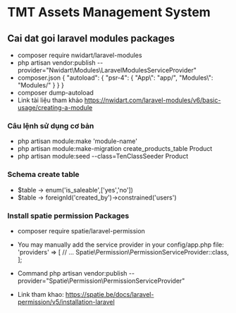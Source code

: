 # TMT Assets Management System

## Cai dat goi laravel modules packages

- composer require nwidart/laravel-modules
- php artisan vendor:publish --provider="Nwidart\Modules\LaravelModulesServiceProvider"
- composer.json
    {
        "autoload": {
            "psr-4": {
            "App\\": "app/",
            "Modules\\": "Modules/"
            }
        }
    }
- composer dump-autoload
- Link tài liệu tham khảo
        <https://nwidart.com/laravel-modules/v6/basic-usage/creating-a-module>

### Câu lệnh sử dụng cơ bản

- php artisan module:make 'module-name'
- php artisan module:make-migration create_products_table Product
- php artisan module:seed --class=TenClassSeeder Product

### Schema create table  

- $table -> enum('is_saleable',['yes','no'])
- $table -> foreignId('created_by')->constrained('users')

### Install spatie permission Packages

- composer require spatie/laravel-permission

- You may manually add the service provider in your config/app.php file:
    'providers' => [
        // ...
        Spatie\Permission\PermissionServiceProvider::class,
    ];
- Command php artisan vendor:publish --provider="Spatie\Permission\PermissionServiceProvider"  
- Link tham khao: https://spatie.be/docs/laravel-permission/v5/installation-laravel
